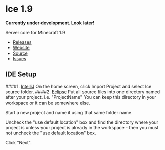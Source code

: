 Ice 1.9
=======
__Currently under development. Look later!__

Server core for Minecraft 1.9
 - [Releases](https://github.com/IceAPI/Ice-1.9/releases)
 - [Website](http://icemc.ml)
 - [Source](https://github.com/IceAPI/Ice-1.9)
 - [Issues](https://github.com/IceAPI/Ice-1.9/issues)

## IDE Setup
####1. [IntelliJ](https://www.jetbrains.com/idea/)
On the home screen, click Import Project and select Ice source folder.
####2. [Eclipse](https://eclipse.org/)
Put all source files into one directory named after your project. i.e. "ProjectName" You can keep this directory in your workspace or it can be somewhere else.

Start a new project and name it using that same folder name.

Uncheck the "use default location" box and find the directory where your project is unless your project is already in the workspace - then you must not uncheck the "use default location" box.

Click "Next".

